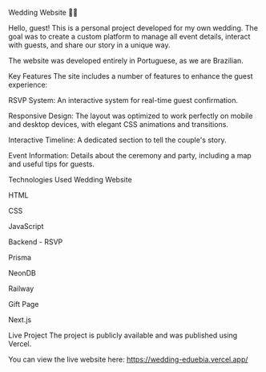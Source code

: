 Wedding Website 💍🎉

Hello, guest! This is a personal project developed for my own wedding. The goal was to create a custom platform to manage all event details, interact with guests, and share our story in a unique way.

The website was developed entirely in Portuguese, as we are Brazilian.

Key Features
The site includes a number of features to enhance the guest experience:

RSVP System: An interactive system for real-time guest confirmation.

Responsive Design: The layout was optimized to work perfectly on mobile and desktop devices, with elegant CSS animations and transitions.

Interactive Timeline: A dedicated section to tell the couple's story.

Event Information: Details about the ceremony and party, including a map and useful tips for guests.

Technologies Used
Wedding Website

HTML

CSS

JavaScript

Backend - RSVP

Prisma

NeonDB

Railway

Gift Page

Next.js

Live Project
The project is publicly available and was published using Vercel.

You can view the live website here:
https://wedding-eduebia.vercel.app/
